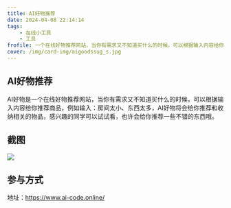```yaml
---
title: AI好物推荐
date: 2024-04-08 22:14:14
tags:
    - 在线小工具
    - 工具
frofile: 一个在线好物推荐网站，当你有需求又不知道买什么的时候，可以根据输入内容给你推荐商品
cover: /img/card-img/aigoodssug_s.jpg
---
```


## AI好物推荐

AI好物是一个在线好物推荐网站，当你有需求又不知道买什么的时候，可以根据输入内容给你推荐商品，例如输入：房间太小、东西太多，AI好物将会给你推荐和收纳相关的物品，感兴趣的同学可以试试看，也许会给你推荐一些不错的东西哦。

## 截图

![](/img/card-img/aigoodssug.png)

## 参与方式

地址：https://www.ai-code.online/
